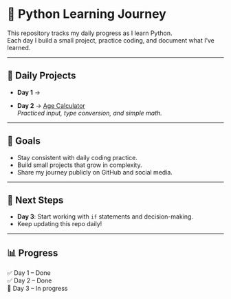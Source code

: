 # 🐍 Python Learning Journey

This repository tracks my daily progress as I learn Python.  
Each day I build a small project, practice coding, and document what I’ve learned.  

---

## 📅 Daily Projects

- **Day 1** →   

- **Day 2** → [Age Calculator](Day02-AgeCalculator/day2_age_calculator.py)  
  *Practiced input, type conversion, and simple math.*  

---

## 🎯 Goals
- Stay consistent with daily coding practice.  
- Build small projects that grow in complexity.  
- Share my journey publicly on GitHub and social media.  

---

## 🚀 Next Steps
- **Day 3**: Start working with `if` statements and decision-making.  
- Keep updating this repo daily!  

---

## 📊 Progress
✅ Day 1 – Done  
✅ Day 2 – Done  
🔄 Day 3 – In progress  
